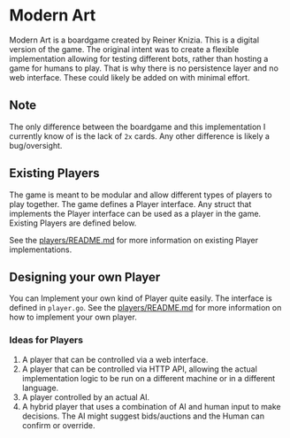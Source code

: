 # Modern Art

Modern Art is a boardgame created by Reiner Knizia. This is a digital version of the game. The original intent was to 
create a flexible implementation allowing for testing different bots, rather than hosting a game for humans to play. That 
is why there is no persistence layer and no web interface. These could likely be added on with minimal effort. 

## Note

The only difference between the boardgame and this implementation I currently know of is the lack of `2x` cards. Any other
difference is likely a bug/oversight.

## Existing Players

The game is meant to be modular and allow different types of players to play together. The game defines a Player interface. 
Any struct that implements the Player interface can be used as a player in the game. Existing Players are defined below.

See the [players/README.md](players/README.md) for more information on existing Player implementations.

## Designing your own Player

You can Implement your own kind of Player quite easily. The interface is defined in `player.go`. 
See the [players/README.md](players/README.md) for more information on how to implement your own player.

### Ideas for Players

1. A player that can be controlled via a web interface. 
2. A player that can be controlled via HTTP API, allowing the actual implementation logic to be run on a different machine or in a different language.
3. A player controlled by an actual AI.
4. A hybrid player that uses a combination of AI and human input to make decisions. The AI might suggest bids/auctions and the Human can confirm or override.

